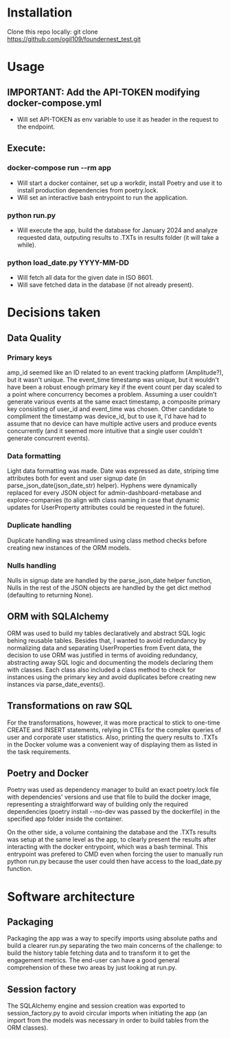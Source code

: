 # Installation

Clone this repo locally:
git clone https://github.com/ogil109/foundernest_test.git

# Usage

## IMPORTANT: Add the API-TOKEN modifying docker-compose.yml
- Will set API-TOKEN as env variable to use it as header in the request to the endpoint.

## Execute:

### docker-compose run --rm app
- Will start a docker container, set up a workdir, install Poetry and use it to install production dependencies from poetry.lock.
- Will set an interactive bash entrypoint to run the application.

### python run.py
- Will execute the app, build the database for January 2024 and analyze requested data, outputing results to .TXTs in results folder (it will take a while).

### python load_date.py YYYY-MM-DD
- Will fetch all data for the given date in ISO 8601.
- Will save fetched data in the database (if not already present).

# Decisions taken

## Data Quality

### Primary keys
amp_id seemed like an ID related to an event tracking platform (Amplitude?), but it wasn't unique. The event_time timestamp was unique, but it wouldn't have been a robust enough primary key if the event count per day scaled to a point where concurrency becomes a problem. Assuming a user couldn't generate various events at the same exact timestamp, a composite primary key consisting of user_id and event_time was chosen. Other candidate to compliment the timestamp was device_id, but to use it, I'd have had to assume that no device can have multiple active users and produce events concurrently (and it seemed more intuitive that a single user couldn't generate concurrent events).

### Data formatting
Light data formatting was made. Date was expressed as date, striping time attributes both for event and user signup date (in parse_json_date(json_date_str) helper). Hyphens were dynamically replaced for every JSON object for admin-dashboard-metabase and explore-companies (to align with class naming in case that dynamic updates for UserProperty attributes could be requested in the future).

### Duplicate handling
Duplicate handling was streamlined using class method checks before creating new instances of the ORM models.

### Nulls handling
Nulls in signup date are handled by the parse_json_date helper function, Nulls in the rest of the JSON objects are handled by the get dict method (defaulting to returning None).

## ORM with SQLAlchemy
ORM was used to build my tables declaratively and abstract SQL logic behing reusable tables. Besides that, I wanted to avoid redundancy by normalizing data and separating UserProperties from Event data, the decision to use ORM was justified in terms of avoiding redundancy, abstracting away SQL logic and documenting the models declaring them with classes. Each class also included a class method to check for instances using the primary key and avoid duplicates before creating new instances via parse_date_events().

## Transformations on raw SQL
For the transformations, however, it was more practical to stick to one-time CREATE and INSERT statements, relying in CTEs for the complex queries of user and corporate user statistics. Also, printing the query results to .TXTs in the Docker volume was a convenient way of displaying them as listed in the task requirements.

## Poetry and Docker
Poetry was used as dependency manager to build an exact poetry.lock file with dependencies' versions and use that file to build the docker image, representing a straightforward way of building only the required dependencies (poetry install --no-dev was passed by the dockerfile) in the specified app folder inside the container.

On the other side, a volume containing the database and the .TXTs results was setup at the same level as the app, to clearly present the results after interacting with the docker entrypoint, which was a bash terminal. This entrypoint was prefered to CMD even when forcing the user to manually run python run.py because the user could then have access to the load_date.py function.

# Software architecture

## Packaging

Packaging the app was a way to specify imports using absolute paths and build a clearer run.py separating the two main concerns of the challenge: to build the history table fetching data and to transform it to get the engagement metrics. The end-user can have a good general comprehension of these two areas by just looking at run.py.

## Session factory

The SQLAlchemy engine and session creation was exported to session_factory.py to avoid circular imports when initiating the app (an import from the models was necessary in order to build tables from the ORM classes).
